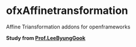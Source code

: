 # ofxAffinetransformation
Affine Triansformation addons for openframeworks

**Study from [Prof.LeeByungGook](http://kowon.dongseo.ac.kr/~lbg/)**
